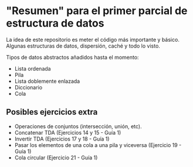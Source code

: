 # "Resumen" para el primer parcial de estructura de datos
La idea de este repositorio es meter el código más importante y básico. Algunas estructuras de datos, dispersión, caché
y todo lo visto.

Tipos de datos abstractos añadidos hasta el momento:
- Lista ordenada
- Pila
- Lista doblemente enlazada
- Diccionario
- Cola

## Posibles ejercicios extra
- Operaciones de conjuntos (intersección, unión, etc).
- Concatenar TDA (Ejercicios 14 y 15 - Guía 1)
- Invertir TDA (Ejercicios 17 y 18 - Guía 1)
- Pasar los elementos de una cola a una pila y viceversa (Ejercicio 19 - Guía 1)
- Cola circular (Ejercicio 21 - Guía 1)